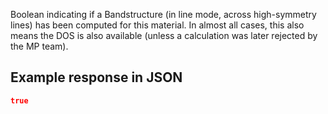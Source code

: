 Boolean indicating if a Bandstructure (in line mode, across high-symmetry lines) has been computed for this material. In almost all cases, this also means the DOS is also available (unless a calculation was later rejected by the MP team).





































## Example response in JSON

```json
true
```

